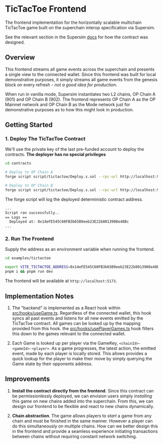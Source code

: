 # TicTacToe Frontend

The frontend implementation for the horizontally scalable multichain TicTacToe game built on the superchain interop specification via Supersim.

See the relevant section in the Supersim [docs](http://supersim.pages.dev/guides/interop/cross-chain-event-reads-tictactoe.html) for how the contract was designed.

## Overview

This frontend streams all game events across the superchain and presents a single view to the connected wallet. Since this frontend was built for local demonstrative purposes, it simply streams all game events from the genesis block on every refresh - *not a good idea for production*.

When run in vanilla mode, Supersim instantiates two L2 chains, OP Chain A (901) and OP Chain B (902). The frontend represents OP Chain A as the OP Mainnet network and OP Chain B as the Mode network just for demonstrative purposes as to how this might look in production.

## Getting Started

### 1. Deploy The TicTacToe Contract

We'll use the private key of the last pre-funded account to deploy the contracts. **The deployer has no special privileges**

```bash
cd contracts

# Deploy to OP Chain A
forge script script/tictactoe/Deploy.s.sol --rpc-url http://localhost:9545 --broadcast --private-key 0x2a871d0798f97d79848a013d4936a73bf4cc922c825d33c1cf7073dff6d409c6 

# Deploy to OP Chain B
forge script script/tictactoe/Deploy.s.sol --rpc-url http://localhost:9546 --broadcast --private-key 0x2a871d0798f97d79848a013d4936a73bf4cc922c825d33c1cf7073dff6d409c6 
```

The forge script will log the deployed deterministic contract address.

```bash
...
Script ran successfully..
== Logs ==
  Deployed at: 0x14eFE545C60FB3b65B9eeb23E22b8013908e48Bc
...
```

### 2. Run The Frontend

Supply the address as an environment variable when running the frontend.

```bash
cd examples/tictactoe

export VITE_TICTACTOE_ADDRESS=0x14eFE545C60FB3b65B9eeb23E22b8013908e48Bc
pnpm i && pnpm run dev
```

The frontend will be available at `http://localhost:5173`.

## Implementation Notes

1. The "backend" is implemented as a React hook within [src/hooks/useGame.ts](./src/hooks/useGame.ts). Regardless of the connected wallet, this hook syncs all past events and listens for all new events emitted by the TicTacToe contract. All games can be looked up by the mapping provided from this hook. the [src/hooks/usePlayerGames.ts](./src/hooks/usePlayerGames.ts) hook filters this down to the games relevant to the connected wallet.

2. Each Game is looked up per player via the GameKey, `<chainId>-<gameId>-<player>`. As a game progresses, the latest action, the emitted event, made by each player is locally stored. This allows provides a quick lookup for the player to make their move by simply querying the Game state by their opponents address.

## Improvements

1. **Install the contract directly from the frontend**. Since this contract can be permissionlessly deployed, we can envision users simply *installing* this game on new chains added into the superchain. From this, we can design our frontend to be flexible and react to new chains dynamically.

2. **Chain abstraction**. The game allows players to *start* a game from any chain and must be finished in the same manner. However a player can do this simultaneously on multiple chains. How can we better design this in the frontend and provide a seamless experience initiating transactions between chains without requiring constant network switching.